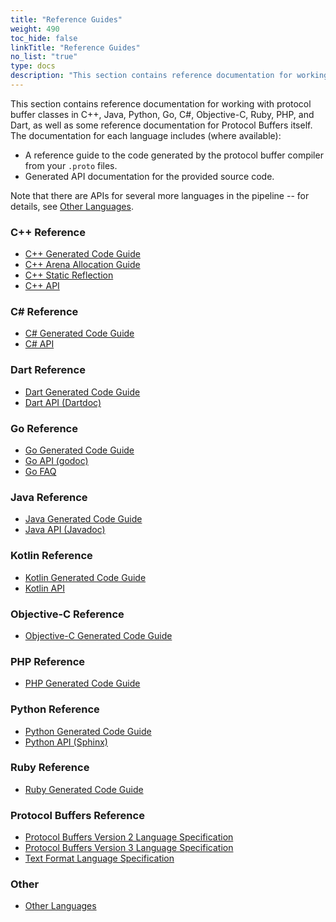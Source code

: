 ```yaml
---
title: "Reference Guides"
weight: 490
toc_hide: false
linkTitle: "Reference Guides"
no_list: "true"
type: docs
description: "This section contains reference documentation for working with protocol buffer classes in C++, Java, Python, Go, C#, Objective-C, Ruby, PHP, and Dart, as well as some reference documentation for Protocol Buffers itself."
---
```

    

This section contains reference documentation for working with protocol buffer
classes in C++, Java, Python, Go, C\#, Objective-C, Ruby, PHP, and Dart, as well
as some reference documentation for Protocol Buffers itself. The documentation
for each language includes (where available):

-   A reference guide to the code generated by the protocol buffer compiler from
    your `.proto` files.
-   Generated API documentation for the provided source code.

Note that there are APIs for several more languages in the pipeline -- for
details, see [Other Languages](/reference/other).

### C++ Reference

-   [C++ Generated Code Guide](/reference/cpp/cpp-generated)
-   [C++ Arena Allocation Guide](/reference/cpp/arenas)
-   [C++ Static Reflection](/reference/cpp/cpp-static-reflection)
-   [C++ API](/reference/cpp/api-docs/)

### C\# Reference

-   [C\# Generated Code Guide](/reference/csharp/csharp-generated)
-   [C\# API](/reference/csharp/api-docs/)

### Dart Reference

-   [Dart Generated Code Guide](/reference/dart/dart-generated)
-   [Dart API (Dartdoc)](//pub.dartlang.org/documentation/protobuf)

### Go Reference

-   [Go Generated Code Guide](/reference/go/go-generated)
-   [Go API (godoc)](https://pkg.go.dev/google.golang.org/protobuf/proto)
-   [Go FAQ](/reference/go/faq)

### Java Reference

-   [Java Generated Code Guide](/reference/java/java-generated)
-   [Java API (Javadoc)](/reference/java/api-docs/overview-summary.html)

### Kotlin Reference

-   [Kotlin Generated Code Guide](/reference/kotlin/kotlin-generated)
-   [Kotlin API](/reference/kotlin/api-docs)

### Objective-C Reference

-   [Objective-C Generated Code Guide](/reference/objective-c/objective-c-generated)

### PHP Reference

-   [PHP Generated Code Guide](/reference/php/php-generated)

### Python Reference

-   [Python Generated Code Guide](/reference/python/python-generated)
-   [Python API (Sphinx)](https://googleapis.dev/python/protobuf/latest/)

### Ruby Reference

-   [Ruby Generated Code Guide](/reference/ruby/ruby-generated)

### Protocol Buffers Reference

-   [Protocol Buffers Version 2 Language Specification](/reference/protobuf/proto2-spec)
-   [Protocol Buffers Version 3 Language Specification](/reference/protobuf/proto3-spec)
-   [Text Format Language Specification](/reference/protobuf/textformat-spec)

### Other

-   [Other Languages](/reference/other)
